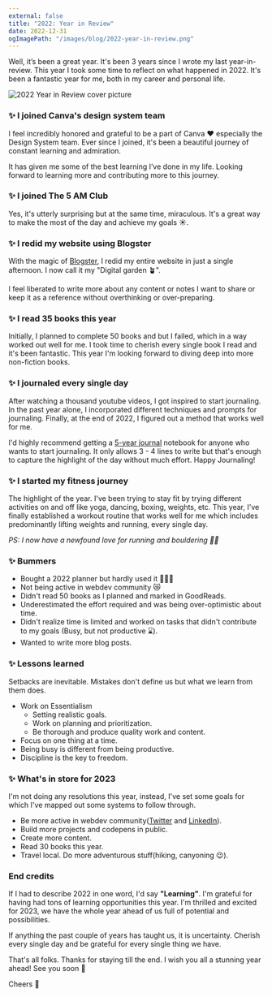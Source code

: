 ```yaml
---
external: false
title: "2022: Year in Review"
date: 2022-12-31
ogImagePath: "/images/blog/2022-year-in-review.png"
---
```


Well, it’s been a great year. It's been 3 years since I wrote my last year-in-review. This year I took some time to reflect on what happened in 2022. It's been a fantastic year for me, both in my career and personal life.

![2022 Year in Review cover picture](/images/blog/2022-year-in-review.png)

### ✨ I joined Canva's design system team

I feel incredibly honored and grateful to be a part of Canva ♥️ especially the Design System team.
Ever since I joined, it's been a beautiful journey of constant learning and admiration.

It has given me some of the best learning I’ve done in my life. Looking forward to learning more and contributing more to this journey.

### ✨ I joined The 5 AM Club

Yes, it's utterly surprising but at the same time, miraculous. 
It's a great way to make the most of the day and achieve my goals ☀️.

### ✨ I redid my website using Blogster

With the magic of [Blogster](https://twitter.com/flexdinesh/status/1605685191703687168), I redid my entire website in just a single afternoon. I now call it my "Digital garden 🪴". 

I feel liberated to write more about any content or notes I want to share or keep it as a reference without overthinking or over-preparing.

### ✨ I read 35 books this year

Initially, I planned to complete 50 books and but I failed, which in a way worked out well for me. I took time to cherish every single book I read and it's been fantastic. This year I'm looking forward to diving deep into more non-fiction books.

### ✨ I journaled every single day

After watching a thousand youtube videos, I got inspired to start journaling. In the past year alone, I incorporated different techniques and prompts for journaling. Finally, at the end of 2022, I figured out a method that works well for me.

I'd highly recommend getting a [5-year journal](https://www.amazon.com.au/Modern-One-Line-Day-Five-Year/dp/1452164622/ref=pd_bxgy_img_sccl_1/357-2686103-2137349?pd_rd_w=XYT7Q&content-id=amzn1.sym.a30612ba-4ff5-4362-b7a7-e874eb18a520&pf_rd_p=a30612ba-4ff5-4362-b7a7-e874eb18a520&pf_rd_r=YKF1DKS2YJWGZZ2EYWZZ&pd_rd_wg=p5Udc&pd_rd_r=6ad68671-a72d-4890-b6ac-1f4e4d7bc834&pd_rd_i=1452164622&psc=1) notebook for anyone who wants to start journaling. It only allows 3 - 4 lines to write but that's enough to capture the highlight of the day without much effort. Happy Journaling!

### ✨ I started my fitness journey

The highlight of the year. I've been trying to stay fit by trying different activities on and off like yoga, dancing, boxing, weights, etc. This year, I've finally established a workout routine that works well for me which includes predominantly lifting weights and running, every single day. 

_PS: I now have a newfound love for running and bouldering 🧗‍♀️_

### ✨ Bummers
- Bought a 2022 planner but hardly used it 🙅‍♀️📓
- Not being active in webdev community 😿
- Didn't read 50 books as I planned and marked in GoodReads.
- Underestimated the effort required and was being over-optimistic about time.
- Didn't realize time is limited and worked on tasks that didn't contribute to my goals (Busy, but not productive ⌛️).
- Wanted to write more blog posts.  

### ✨ Lessons learned

Setbacks are inevitable. Mistakes don't define us but what we learn from them does.
- Work on Essentialism
    - Setting realistic goals.
    - Work on planning and prioritization.
    - Be thorough and produce quality work and content.
- Focus on one thing at a time.
- Being busy is different from being productive.
- Discipline is the key to freedom. 

### ✨ What's in store for 2023

I'm not doing any resolutions this year, instead, I've set some goals for which I've mapped out some systems to follow through.

- Be more active in webdev community([Twitter](https://twitter.com/ruphaaganesh) and [LinkedIn](https://www.linkedin.com/in/ruphaaganesh/)).
- Build more projects and codepens in public.
- Create more content.
- Read 30 books this year.
- Travel local. Do more adventurous stuff(hiking, canyoning 😉).

### End credits

If I had to describe 2022 in one word, I'd say **"Learning"**. I'm grateful for having had tons of learning opportunities this year. 
I'm thrilled and excited for 2023, we have the whole year ahead of us full of potential and possibilities. 

If anything the past couple of years has taught us, it is uncertainty. Cherish every single day and be grateful for every single thing we have.

That's all folks. Thanks for staying till the end. I wish you all a stunning year ahead! See you soon 👋

Cheers 🥂
